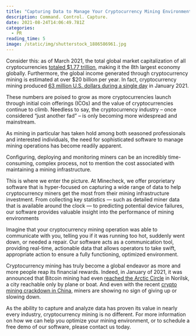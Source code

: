 ```yaml
---
title: "Capturing Data to Manage Your Cryptocurrency Mining Environment "
description: Command. Control. Capture.
date: 2021-08-24T14:06:49.781Z
categories:
  - PR
reading_time: 5
image: /static/img/shutterstock_1886586961.jpg
---
```

Consider this: as of March 2021, the total global market capitalization of all cryptocurrencies [totaled $1.77 trillion](https://youngandtheinvested.com/cryptocurrency-statistics/), making it the 8th largest economy globally. Furthermore, the global income generated through cryptocurrency mining is estimated at over $20 billion per year. In fact, cryptocurrency mining produced [63 million U.S. dollars during a single day](https://www.statista.com/statistics/731383/bitcoin-mining-revenue/) in January 2021.

These numbers are poised to grow as more cryptocurrencies launch through initial coin offerings (ICOs) and the value of cryptocurrencies continue to climb. Needless to say, the cryptocurrency industry – once considered “just another fad” – is only becoming more widespread and mainstream. 

As mining in particular has taken hold among both seasoned professionals and interested individuals, the need for sophisticated software to manage mining operations has become readily apparent. 

Configuring, deploying and monitoring miners can be an incredibly time-consuming, complex process, not to mention the cost associated with maintaining a mining infrastructure. 

This is where we enter the picture. At Minecheck, we offer proprietary software that is hyper-focused on capturing a wide range of data to help cryptocurrency miners get the most from their mining infrastructure investment. From collecting key statistics — such as detailed miner data that is available around the clock — to predicting potential device failures, our software provides valuable insight into the performance of mining environments 

Imagine that your cryptocurrency mining operation was able to communicate with you, telling you if it was running too hot, suddenly went down, or needed a repair. Our software acts as a communication tool, providing real-time, actionable data that allows operators to take swift, appropriate action to ensure a fully functioning, optimized environment.

Cryptocurrency mining has truly become a global endeavor as more and more people reap its financial rewards. Indeed, in January of 2021, it was announced that Bitcoin mining had even [reached the Arctic Circle](https://www.bloomberg.com/news/photo-essays/2021-01-14/bitcoin-btc-usd-cryptocurrency-mining-comes-to-arctic-circle-photos) in Norilsk, a city reachable only by plane or boat. And even with the recent [crypto mining crackdown in China](https://www.washingtonpost.com/world/asia_pacific/bitcoin-mining-china-crypto-america/2021/06/17/0a39c3a8-c903-11eb-8708-64991f2acf28_story.html), miners are showing no sign of giving up or slowing down.

As the ability to capture and analyze data has proven its value in nearly every industry, cryptocurrency mining is no different. For more information on how we can help you optimize your mining environment, or to schedule a free demo of our software, please contact us today.